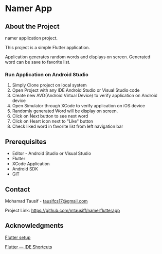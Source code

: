 # Namer App

## About the Project

namer application project.

This project is a simple Flutter application.

Application generates random words and displays on screen. Generated word can be save to favorite list.

### Run Application on Android Studio
1. Simply Clone project on local system
2. Open Project with any IDE Android Studio or Visual Studio code
3. Create new AVD(Android Virtual Device) to verify application on Android device
4. Open Simulator through XCode to verify application on iOS device
5. Randomly generated Word will be display on screen.
6. Click on Next button to see next word
7. Click on Heart icon next to "Like" button
8. Check liked word in favorite list from left navigation bar



## Prerequisites
* Editor - Android Studio or Visual Studio
* Flutter
* XCode Application
* Android SDK
* GIT


## Contact
Mohamad Tausif - tausifcs17@gmail.com

Project Link: https://github.com/mtausiff/namerflutterapp


## Acknowledgments

[Flutter setup](https://docs.flutter.dev/get-started/learn-more)

[Flutter — IDE Shortcuts](https://medium.com/flutter-community/flutter-ide-shortcuts-for-faster-development-2ef45c51085b)



